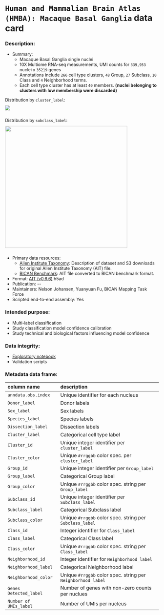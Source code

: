 # `Human and Mammalian Brain Atlas (HMBA): Macaque Basal Ganglia` data card

### Description:
 - Summary: 
    - Macaque Basal Ganglia single nuclei
    - 10X Multiome RNA-seq measurements, UMI counts for `339,953` nuclei x `35219` genes
    - Annotations include `266` cell type clusters, `48` Group, `27` Subclass, `10` Class and `4` Neighborhood terms.
    - Each cell type cluster has at least `40` members. **(nuclei belonging to clusters with low membership were discarded)**

Distribution by `cluster_label`:<br>
<img align='center' style="padding:10px 0px 10px 0px; border-radius: 0%" src="./cluster_distribution.png"/>

Distribution by `subclass_label`:<br>
<img align='center' width=400 style="padding:10px 0px 10px 0px; border-radius: 0%" src="./subclass_distribution.png"/>
    
 - Primary data resources:
    - [Allen Institute Taxonomy](https://docs.google.com/document/d/1aP3yfpGT4rtI01lZ6-TB4wpPQU4U9sIlTQJVQa9DARA/edit#heading=h.o50obbrfixzs): Description of dataset and S3 downloads for original Allen Institute Taxonomy (AIT) file.
    - [BICAN Benchmark](): AIT file converted to BICAN benchmark format.
 - Format: [AIT (v0.6.6)](https://github.com/AllenInstitute/scrattch.taxonomy) h5ad
 - Publication: --
- Maintainers: Nelson Johansen, Yuanyuan Fu, BICAN Mapping Task Force
- Scripted end-to-end assembly: Yes

### Intended purpose:
 - Multi-label classification
 - Study classification model confidence calibration
 - Study technical and biological factors influencing model confidence

### Data integrity:
 - [Exploratory notebook](XYZ.ipynb)
 - Validation scripts

### Metadata data frame:

 |column name  | description |
 |:---|:---|
 | `anndata.obs.index`| Unique identifier for each nucleus |
 | `Donor_label`| Donor labels |
 | `Sex_label`| Sex labels |
 | `Species_label`| Species labels |
 | `Dissection_label`| Dissection labels |
 | `Cluster_label`| Categorical cell type label |
 | `Cluster_id`| Unique integer identifier per `cluster_label` |
 | `Cluster_color`| Unique `#rrggbb` color spec. per `cluster_label`|
 | `Group_id`| Unique integer identifier per `Group_label` |
 | `Group_label`| Categorical Group label |
 | `Group_color`| Unique `#rrggbb` color spec. string per `Group_label`|
 | `Subclass_id`| Unique integer identifier per `Subclass_label` |
 | `Subclass_label`| Categorical Subclass label |
 | `Subclass_color`| Unique `#rrggbb` color spec. string per `Subclass_label`|
 | `Class_id`| Integer identifier for `Class_label` |
 | `Class_label`| Categorical Class label |
 | `Class_color`| Unique `#rrggbb` color spec. string per `Class_label` |
 | `Neighborhood_id`| Integer identifier for `Neighborhood_label` |
 | `Neighborhood_label`| Categorical Neighborhood label |
 | `Neighborhood_color`| Unique `#rrggbb` color spec. string per `Neighborhood_label` |
 | `Genes Detected_label`| Number of genes with non-zero counts per nuclues |
 | `Number of UMIs_label`| Number of UMIs per nucleus |
